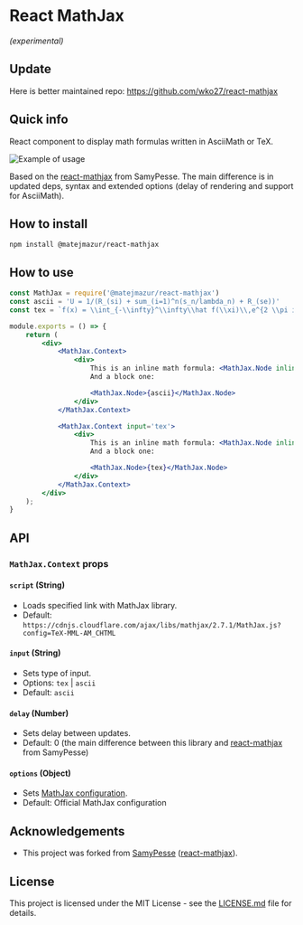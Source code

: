 # React MathJax
*(experimental)*

## Update
Here is better maintained repo: https://github.com/wko27/react-mathjax

## Quick info
React component to display math formulas written in AsciiMath or TeX.

![Example of usage](/example.gif)

Based on the [react-mathjax](https://github.com/SamyPesse/react-mathjax) from SamyPesse. The main difference is in updated deps, syntax and extended options (delay of rendering and support for AsciiMath).

## How to install
```
npm install @matejmazur/react-mathjax
```

## How to use
```jsx
const MathJax = require('@matejmazur/react-mathjax')
const ascii = 'U = 1/(R_(si) + sum_(i=1)^n(s_n/lambda_n) + R_(se))'
const tex = `f(x) = \\int_{-\\infty}^\\infty\\hat f(\\xi)\\,e^{2 \\pi i \\xi x}\\,d\\xi`

module.exports = () => {
    return (
        <div>
            <MathJax.Context>
                <div>
                    This is an inline math formula: <MathJax.Node inline>{'a = b'}</MathJax.Node>
                    And a block one:

                    <MathJax.Node>{ascii}</MathJax.Node>
                </div>
            </MathJax.Context>

            <MathJax.Context input='tex'>
                <div>
                    This is an inline math formula: <MathJax.Node inline>{'a = b'}</MathJax.Node>
                    And a block one:

                    <MathJax.Node>{tex}</MathJax.Node>
                </div>
            </MathJax.Context>
        </div>
    );
}
```

## API

### `MathJax.Context` props

#### `script` (String)
- Loads specified link with MathJax library.
- Default: `https://cdnjs.cloudflare.com/ajax/libs/mathjax/2.7.1/MathJax.js?config=TeX-MML-AM_CHTML`

#### `input` (String)
- Sets type of input.
- Options: `tex` | `ascii`
- Default: `ascii`

#### `delay` (Number)
- Sets delay between updates.
- Default: 0 (the main difference between this library and [react-mathjax](https://github.com/SamyPesse/react-mathjax) from SamyPesse)

#### `options` (Object)
- Sets [MathJax configuration](http://docs.mathjax.org/en/latest/options/index.html?highlight=hub.config#configuration-objects). 
- Default: Official MathJax configuration

## Acknowledgements
- This project was forked from [SamyPesse](https://github.com/SamyPesse) ([react-mathjax](https://github.com/SamyPesse/react-mathjax)).

## License
This project is licensed under the MIT License - see the [LICENSE.md](LICENSE.md) file for details.
